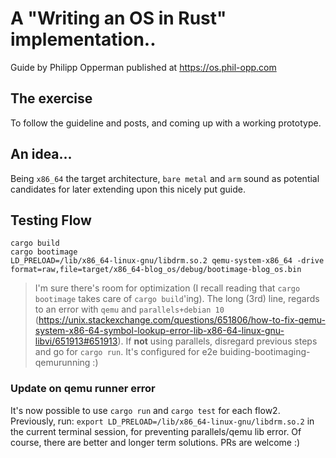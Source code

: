 # A "Writing an OS in Rust" implementation..
Guide by Philipp Opperman published at https://os.phil-opp.com

## The exercise
To follow the guideline and posts, and coming up with a working prototype.

## An idea...
Being `x86_64` the target architecture, `bare metal` and `arm` sound as potential candidates for later extending upon this nicely put guide.

## Testing Flow

```
cargo build
cargo bootimage
LD_PRELOAD=/lib/x86_64-linux-gnu/libdrm.so.2 qemu-system-x86_64 -drive format=raw,file=target/x86_64-blog_os/debug/bootimage-blog_os.bin
```

> I'm sure there's room for optimization (I recall reading that `cargo bootimage` takes care of `cargo build`'ing). The long (3rd) line, regards to an error with `qemu` and `parallels+debian 10` (https://unix.stackexchange.com/questions/651806/how-to-fix-qemu-system-x86-64-symbol-lookup-error-lib-x86-64-linux-gnu-libvi/651913#651913). If **not** using parallels, disregard previous steps and go for `cargo run`. It's configured for e2e buiding-bootimaging-qemurunning :)

### Update on qemu runner error
It's now possible to use `cargo run` and `cargo test` for each flow2. Previously, run: `export LD_PRELOAD=/lib/x86_64-linux-gnu/libdrm.so.2` in the current terminal session, for preventing parallels/qemu lib error. Of course, there are better and longer term solutions. PRs are welcome :)